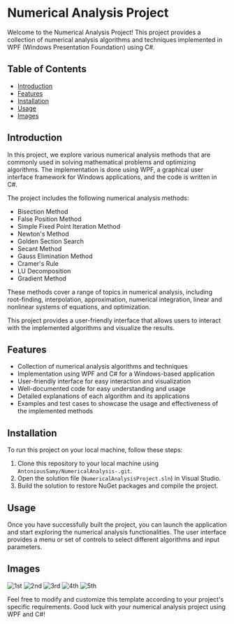 # Numerical Analysis Project

Welcome to the Numerical Analysis Project! This project provides a collection of numerical analysis algorithms and techniques implemented in WPF (Windows Presentation Foundation) using C#.

## Table of Contents

- [Introduction](#introduction)
- [Features](#features)
- [Installation](#installation)
- [Usage](#usage)
- [Images](#images)

## Introduction

In this project, we explore various numerical analysis methods that are commonly used in solving mathematical problems and optimizing algorithms. The implementation is done using WPF, a graphical user interface framework for Windows applications, and the code is written in C#.

The project includes the following numerical analysis methods:

- Bisection Method
- False Position Method
- Simple Fixed Point Iteration Method
- Newton's Method
- Golden Section Search
- Secant Method
- Gauss Elimination Method
- Cramer's Rule
- LU Decomposition
- Gradient Method

These methods cover a range of topics in numerical analysis, including root-finding, interpolation, approximation, numerical integration, linear and nonlinear systems of equations, and optimization.

This project provides a user-friendly interface that allows users to interact with the implemented algorithms and visualize the results.

## Features

- Collection of numerical analysis algorithms and techniques
- Implementation using WPF and C# for a Windows-based application
- User-friendly interface for easy interaction and visualization
- Well-documented code for easy understanding and usage
- Detailed explanations of each algorithm and its applications
- Examples and test cases to showcase the usage and effectiveness of the implemented methods

## Installation

To run this project on your local machine, follow these steps:

1. Clone this repository to your local machine using `AntoniousSamy/NumericalAnalysis-.git`.
2. Open the solution file (`NumericalAnalysisProject.sln`) in Visual Studio.
3. Build the solution to restore NuGet packages and compile the project.

## Usage

Once you have successfully built the project, you can launch the application and start exploring the numerical analysis functionalities. The user interface provides a menu or set of controls to select different algorithms and input parameters.

## Images
![1st](https://github.com/AntoniousSamy/NumericalAnalysis-/assets/127224965/57405592-ac6c-4c65-acbd-58d27c4c8e21)
![2nd](https://github.com/AntoniousSamy/NumericalAnalysis-/assets/127224965/4cad5fe6-d8ad-4168-83a7-9e617a3aaf17)
![3rd](https://github.com/AntoniousSamy/NumericalAnalysis-/assets/127224965/0019150a-ed7b-4a55-b9b9-1a3e15ff098b)
![4th](https://github.com/AntoniousSamy/NumericalAnalysis-/assets/127224965/08d1913d-fe2f-47a9-bb9e-4f5acceaa237)
![5th](https://github.com/AntoniousSamy/NumericalAnalysis-/assets/127224965/242b9b35-6e76-4f71-8221-c9c317a0590d)


Feel free to modify and customize this template according to your project's specific requirements. Good luck with your numerical analysis project using WPF and C#!
